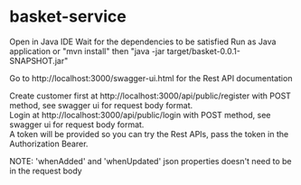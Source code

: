 # basket-service

Open in Java IDE
Wait for the dependencies to be satisfied
Run as Java application or "mvn install" then "java -jar target/basket-0.0.1-SNAPSHOT.jar"

Go to http://localhost:3000/swagger-ui.html for the Rest API documentation

Create customer first at http://localhost:3000/api/public/register with POST method, see swagger ui for request body format.\
Login at http://localhost:3000/api/public/login with POST method, see swagger ui for request body format.\
A token will be provided so you can try the Rest APIs, pass the token in the Authorization Bearer.


NOTE: 'whenAdded' and 'whenUpdated' json properties doesn't need to be in the request body
